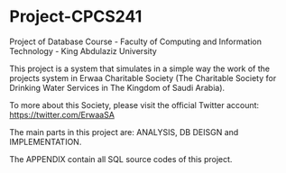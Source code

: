 # Project-CPCS241

Project of Database Course - Faculty of Computing and Information Technology - King Abdulaziz University




This project is a system that simulates in a simple way the work of the projects system in Erwaa Charitable Society (The Charitable Society for Drinking Water Services in The Kingdom of Saudi Arabia).




To more about this Society, please visit the official Twitter account: https://twitter.com/ErwaaSA




The main parts in this project are:
ANALYSIS, DB DEISGN and IMPLEMENTATION.


The APPENDIX contain all SQL source codes of this project.

